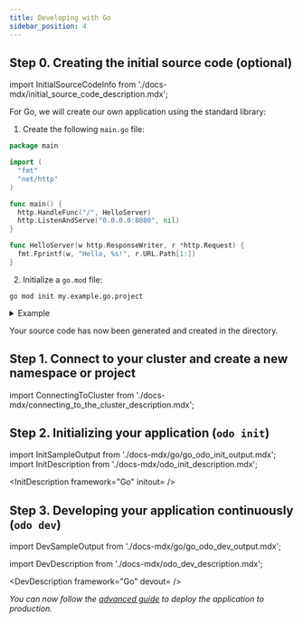 ```yaml
---
title: Developing with Go
sidebar_position: 4
---
```


## Step 0. Creating the initial source code (optional)

import InitialSourceCodeInfo from './docs-mdx/initial_source_code_description.mdx';

<InitialSourceCodeInfo/>

For Go, we will create our own application using the standard library:

1. Create the following `main.go` file:

```go
package main

import (
  "fmt"
  "net/http"
)

func main() {
  http.HandleFunc("/", HelloServer)
  http.ListenAndServe("0.0.0.0:8080", nil)
}

func HelloServer(w http.ResponseWriter, r *http.Request) {
  fmt.Fprintf(w, "Hello, %s!", r.URL.Path[1:])
}
```

2. Initialize a `go.mod` file:

```console
go mod init my.example.go.project
```
<details>
<summary>Example</summary>

```shell
$ go mod init my.example.go.project
go: creating new go.mod: module my.example.go.project
go: to add module requirements and sums:
	go mod tidy
```
</details>

Your source code has now been generated and created in the directory.

## Step 1. Connect to your cluster and create a new namespace or project

import ConnectingToCluster from './docs-mdx/connecting_to_the_cluster_description.mdx';

<ConnectingToCluster/>

## Step 2. Initializing your application (`odo init`)

import InitSampleOutput from './docs-mdx/go/go_odo_init_output.mdx';
import InitDescription from './docs-mdx/odo_init_description.mdx';

<InitDescription framework="Go" initout=<InitSampleOutput/> />

## Step 3. Developing your application continuously (`odo dev`)

import DevSampleOutput from './docs-mdx/go/go_odo_dev_output.mdx';

import DevDescription from './docs-mdx/odo_dev_description.mdx';

<DevDescription framework="Go" devout=<DevSampleOutput/> />


_You can now follow the [advanced guide](../advanced/deploy/go.md) to deploy the application to production._
